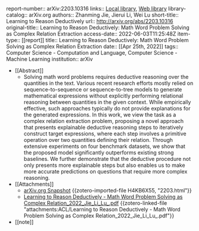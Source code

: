 report-number:: arXiv:2203.10316
links:: [Local library](zotero://select/library/items/VUIZC68D), [Web library](https://www.zotero.org/users/9034808/items/VUIZC68D)
library-catalog:: arXiv.org
authors:: Zhanming Jie, Jierui Li, Wei Lu
short-title:: Learning to Reason Deductively
url:: http://arxiv.org/abs/2203.10316
original-title:: Learning to Reason Deductively: Math Word Problem Solving as Complex Relation Extraction
access-date:: 2022-06-03T11:25:48Z
item-type:: [[report]]
title:: Learning to Reason Deductively: Math Word Problem Solving as Complex Relation Extraction
date:: [[Apr 25th, 2022]]
tags:: Computer Science - Computation and Language, Computer Science - Machine Learning
institution:: arXiv

- [[Abstract]]
	- Solving math word problems requires deductive reasoning over the quantities in the text. Various recent research efforts mostly relied on sequence-to-sequence or sequence-to-tree models to generate mathematical expressions without explicitly performing relational reasoning between quantities in the given context. While empirically effective, such approaches typically do not provide explanations for the generated expressions. In this work, we view the task as a complex relation extraction problem, proposing a novel approach that presents explainable deductive reasoning steps to iteratively construct target expressions, where each step involves a primitive operation over two quantities defining their relation. Through extensive experiments on four benchmark datasets, we show that the proposed model significantly outperforms existing strong baselines. We further demonstrate that the deductive procedure not only presents more explainable steps but also enables us to make more accurate predictions on questions that require more complex reasoning.
- [[Attachments]]
	- [arXiv.org Snapshot](https://arxiv.org/abs/2203.10316) {{zotero-imported-file H4KB6X55, "2203.html"}}
	- [Learning to Reason Deductively - Math Word Problem Solving as Complex Relation_2022_Jie_Li_Lu_.pdf](zotero://select/library/items/7NYANNPD) {{zotero-linked-file "attachments:ACL/Learning to Reason Deductively - Math Word Problem Solving as Complex Relation_2022_Jie_Li_Lu_.pdf"}}
- [[note]]
